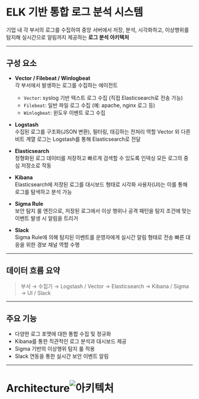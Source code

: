 # ELK 기반 통합 로그 분석 시스템

기업 내 각 부서의 로그를 수집하여 중앙 서버에서 저장, 분석, 시각화하고, 이상행위를 탐지해 실시간으로 알림까지 제공하는 **로그 분석 아키텍처**

---

## 구성 요소

- **Vector / Filebeat / Winlogbeat**  
  각 부서에서 발생하는 로그를 수집하는 에이전트
  - `Vector`: syslog 기반 텍스트 로그 수집 (직접 Elasticsearch로 전송 가능)  
  - `Filebeat`: 일반 파일 로그 수집 (예: apache, nginx 로그 등)  
  - `Winlogbeat`: 윈도우 이벤트 로그 수집

- **Logstash**  
  수집된 로그를 구조화(JSON 변환), 필터링, 태깅하는 전처리 역할
  Vector 외 다른 비트 계열 로그는 Logstash를 통해 Elasticsearch로 전달

- **Elasticsearch**  
  정형화된 로그 데이터를 저장하고 빠르게 검색할 수 있도록 인덱싱
  모든 로그의 중심 저장소로 작동

- **Kibana**  
  Elasticsearch에 저장된 로그를 대시보드 형태로 시각화
  사용자(UI)는 이를 통해 로그를 탐색하고 분석 가능

- **Sigma Rule**  
  보안 탐지 룰 엔진으로, 저장된 로그에서 이상 행위나 공격 패턴을 탐지
  조건에 맞는 이벤트 발생 시 알림을 트리거

- **Slack**  
  Sigma Rule에 의해 탐지된 이벤트를 운영자에게 실시간 알림 형태로 전송
  빠른 대응을 위한 경보 채널 역할 수행

---

## 데이터 흐름 요약
> 부서 → 수집기 → Logstash / Vector → Elasticsearch → Kibana / Sigma → UI / Slack

---

## 주요 기능

- 다양한 로그 포맷에 대한 통합 수집 및 정규화
- Kibana를 통한 직관적인 로그 분석과 대시보드 제공
- Sigma 기반의 이상행위 탐지 룰 적용
- Slack 연동을 통한 실시간 보안 이벤트 알림

---

# Architecture![아키텍처](https://github.com/user-attachments/assets/4878f109-d1ba-479a-a3ef-9e608bf69c2c)
